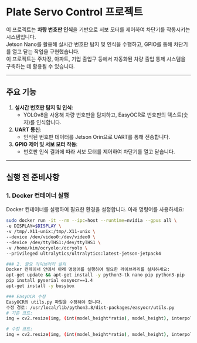 # Plate Servo Control 프로젝트

이 프로젝트는 **차량 번호판 인식**을 기반으로 서보 모터를 제어하여 차단기를 작동시키는 시스템입니다.  
Jetson Nano를 활용해 실시간 번호판 탐지 및 인식을 수행하고, GPIO를 통해 차단기를 열고 닫는 작업을 구현했습니다.  
이 프로젝트는 주차장, 아파트, 기업 출입구 등에서 자동화된 차량 출입 통제 시스템을 구축하는 데 활용될 수 있습니다.

---

## 주요 기능
1. **실시간 번호판 탐지 및 인식**:
   - YOLOv8을 사용해 차량 번호판을 탐지하고, EasyOCR로 번호판의 텍스트(숫자)를 인식합니다.
2. **UART 통신**:
   - 인식된 번호판 데이터를 Jetson Orin으로 UART를 통해 전송합니다.
3. **GPIO 제어 및 서보 모터 작동**:
   - 번호판 인식 결과에 따라 서보 모터를 제어하여 차단기를 열고 닫습니다.

---

## 실행 전 준비사항

### 1. Docker 컨테이너 실행
Docker 컨테이너를 실행하여 필요한 환경을 설정합니다. 아래 명령어를 사용하세요:
```bash
sudo docker run -it --rm --ipc=host --runtime=nvidia --gpus all \
-e DISPLAY=$DISPLAY \
-v /tmp/.X11-unix:/tmp/.X11-unix \
--device /dev/video0:/dev/video0 \
--device /dev/ttyTHS1:/dev/ttyTHS1 \
-v /home/kim/ocryolo:/ocryolo \
--privileged ultralytics/ultralytics:latest-jetson-jetpack4

### 2. 필요 라이브러리 설치
Docker 컨테이너 안에서 아래 명령어를 실행하여 필요한 라이브러리를 설치하세요:
apt-get update && apt-get install -y python3-tk nano pip python3-pip
pip install pyserial easyocr==1.4
apt-get install -y busybox

### EasyOCR 수정
EasyOCR의 utils.py 파일을 수정해야 합니다.
수정 경로: /usr/local/lib/python3.8/dist-packages/easyocr/utils.py
# 기존 코드:
img = cv2.resize(img, (int(model_height*ratio), model_height), interpolation=Image.ANTIALIAS)

# 수정 코드:
img = cv2.resize(img, (int(model_height*ratio), model_height), interpolation=1)
